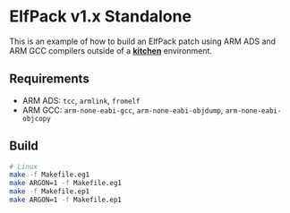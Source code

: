 ElfPack v1.x Standalone
=======================

This is an example of how to build an ElfPack patch using ARM ADS and ARM GCC compilers outside of a **[kitchen](../../../tool/kitchen/)** environment.

## Requirements

* ARM ADS: `tcc`, `armlink`, `fromelf`
* ARM GCC: `arm-none-eabi-gcc`, `arm-none-eabi-objdump`, `arm-none-eabi-objcopy`

## Build

```bash
# Linux
make -f Makefile.eg1
make ARGON=1 -f Makefile.eg1
make -f Makefile.ep1
make ARGON=1 -f Makefile.ep1
```
